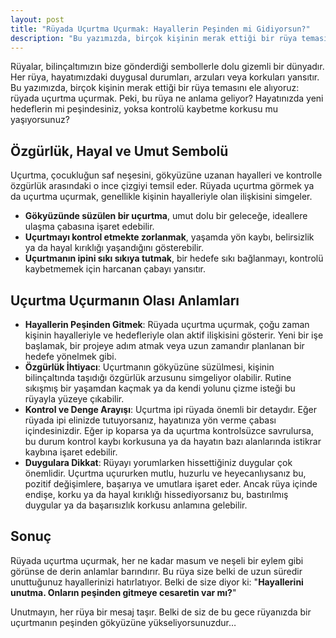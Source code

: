 ```yaml
---
layout: post
title: "Rüyada Uçurtma Uçurmak: Hayallerin Peşinden mi Gidiyorsun?"
description: "Bu yazımızda, birçok kişinin merak ettiği bir rüya temasını ele alıyoruz: rüyada uçurtma uçurmak."
---
```


Rüyalar, bilinçaltımızın bize gönderdiği sembollerle dolu gizemli bir dünyadır. Her rüya, hayatımızdaki duygusal durumları, arzuları veya korkuları yansıtır. Bu yazımızda, birçok kişinin merak ettiği bir rüya temasını ele alıyoruz: rüyada uçurtma uçurmak. Peki, bu rüya ne anlama geliyor? Hayatınızda yeni hedeflerin mi peşindesiniz, yoksa kontrolü kaybetme korkusu mu yaşıyorsunuz?

## Özgürlük, Hayal ve Umut Sembolü

Uçurtma, çocukluğun saf neşesini, gökyüzüne uzanan hayalleri ve kontrolle özgürlük arasındaki o ince çizgiyi temsil eder. Rüyada uçurtma görmek ya da uçurtma uçurmak, genellikle kişinin hayalleriyle olan ilişkisini simgeler.

- **Gökyüzünde süzülen bir uçurtma**, umut dolu bir geleceğe, ideallere ulaşma çabasına işaret edebilir.
- **Uçurtmayı kontrol etmekte zorlanmak**, yaşamda yön kaybı, belirsizlik ya da hayal kırıklığı yaşandığını gösterebilir.
- **Uçurtmanın ipini sıkı sıkıya tutmak**, bir hedefe sıkı bağlanmayı, kontrolü kaybetmemek için harcanan çabayı yansıtır.

## Uçurtma Uçurmanın Olası Anlamları

- **Hayallerin Peşinden Gitmek**: Rüyada uçurtma uçurmak, çoğu zaman kişinin hayalleriyle ve hedefleriyle olan aktif ilişkisini gösterir. Yeni bir işe başlamak, bir projeye adım atmak veya uzun zamandır planlanan bir hedefe yönelmek gibi.
- **Özgürlük İhtiyacı**: Uçurtmanın gökyüzüne süzülmesi, kişinin bilinçaltında taşıdığı özgürlük arzusunu simgeliyor olabilir. Rutine sıkışmış bir yaşamdan kaçmak ya da kendi yolunu çizme isteği bu rüyayla yüzeye çıkabilir.
- **Kontrol ve Denge Arayışı**: Uçurtma ipi rüyada önemli bir detaydır. Eğer rüyada ipi elinizde tutuyorsanız, hayatınıza yön verme çabası içindesinizdir. Eğer ip koparsa ya da uçurtma kontrolsüzce savrulursa, bu durum kontrol kaybı korkusuna ya da hayatın bazı alanlarında istikrar kaybına işaret edebilir.
- **Duygulara Dikkat**: Rüyayı yorumlarken hissettiğiniz duygular çok önemlidir. Uçurtma uçururken mutlu, huzurlu ve heyecanlıysanız bu, pozitif değişimlere, başarıya ve umutlara işaret eder. Ancak rüya içinde endişe, korku ya da hayal kırıklığı hissediyorsanız bu, bastırılmış duygular ya da başarısızlık korkusu anlamına gelebilir.

## Sonuç

Rüyada uçurtma uçurmak, her ne kadar masum ve neşeli bir eylem gibi görünse de derin anlamlar barındırır. Bu rüya size belki de uzun süredir unuttuğunuz hayallerinizi hatırlatıyor. Belki de size diyor ki: "**Hayallerini unutma. Onların peşinden gitmeye cesaretin var mı?**"

Unutmayın, her rüya bir mesaj taşır. Belki de siz de bu gece rüyanızda bir uçurtmanın peşinden gökyüzüne yükseliyorsunuzdur…